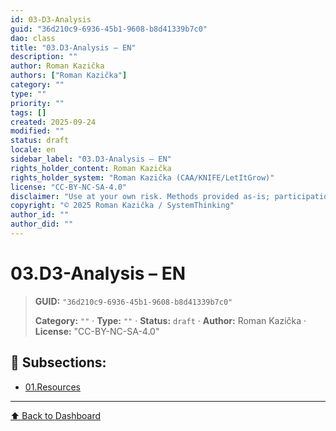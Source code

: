 ```yaml
---
id: 03-D3-Analysis
guid: "36d210c9-6936-45b1-9608-b8d41339b7c0"
dao: class
title: "03.D3-Analysis – EN"
description: ""
author: Roman Kazička
authors: ["Roman Kazička"]
category: ""
type: ""
priority: ""
tags: []
created: 2025-09-24
modified: ""
status: draft
locale: en
sidebar_label: "03.D3-Analysis – EN"
rights_holder_content: Roman Kazička
rights_holder_system: "Roman Kazička (CAA/KNIFE/LetItGrow)"
license: "CC-BY-NC-SA-4.0"
disclaimer: "Use at your own risk. Methods provided as-is; participation is voluntary and context-aware."
copyright: "© 2025 Roman Kazička / SystemThinking"
author_id: ""
author_did: ""
---
```

# 03.D3-Analysis – EN
<!-- fm-visible: start -->

> **GUID:** `"36d210c9-6936-45b1-9608-b8d41339b7c0"`
>   
> **Category:** `""` · **Type:** `""` · **Status:** `draft` · **Author:** Roman Kazička · **License:** "CC-BY-NC-SA-4.0"
<!-- fm-visible: end -->


## 📁 Subsections:

- [01.Resources](./01.Resources/index.md)

---
[⬆ Back to Dashboard](../index.md)
